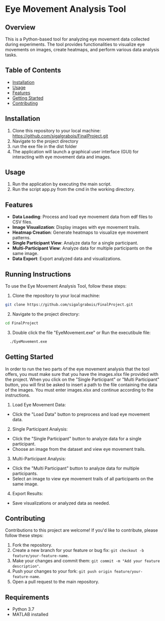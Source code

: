 # Eye Movement Analysis Tool

## Overview
This is a Python-based tool for analyzing eye movement data collected during experiments. The tool provides functionalities to visualize eye movements on images, create heatmaps, and perform various data analysis tasks.

## Table of Contents
- [Installation](#installation)
- [Usage](#usage)
- [Features](#features)
- [Getting Started](#getting-started)
- [Contributing](#contributing)

## Installation
1. Clone this repository to your local machine: https://github.com/sigalgrabois/FinalProject.git
2. Navigate to the project directory
3. run the exe file in the dist folder
4. The application will launch a graphical user interface (GUI) for interacting with eye movement data and images.

## Usage
1. Run the application by executing the main script.
2. Run the script app.py from the cmd in the working directory.

## Features
- **Data Loading**: Process and load eye movement data from edf files to CSV files.
- **Image Visualization**: Display images with eye movement trails.
- **Heatmap Creation**: Generate heatmaps to visualize eye movement patterns.
- **Single Participant View**: Analyze data for a single participant.
- **Multi-Participant View**: Analyze data for multiple participants on the same image.
- **Data Export**: Export analyzed data and visualizations.

## Running Instructions
To use the Eye Movement Analysis Tool, follow these steps:
1. Clone the repository to your local machine:
 ```bash
git clone https://github.com/sigalgrabois/FinalProject.git
```
2. Navigate to the project directory:
 ```bash
cd FinalProject
```
3. Double click the file "EyeMovement.exe" or Run the executibule file:
 ```bash
   ./EyeMovement.exe
```

## Getting Started
In order to run the two parts of the eye movement analysis that the tool offers, you must make sure that you have the images.xlsx file provided with the project. When you click on the "Single Participant" or "Multi Participant" button, you will first be asked to insert a path to the file containing the data of the images. You must enter images.xlsx and continue according to the instructions.

1. Load Eye Movement Data:
- Click the "Load Data" button to preprocess and load eye movement data.

2. Single Participant Analysis:
- Click the "Single Participant" button to analyze data for a single participant.
- Choose an image from the dataset and view eye movement trails.

3. Multi-Participant Analysis:
- Click the "Multi Participant" button to analyze data for multiple participants.
- Select an image to view eye movement trails of all participants on the same image.

4. Export Results:
- Save visualizations or analyzed data as needed.

## Contributing
Contributions to this project are welcome! If you'd like to contribute, please follow these steps:
1. Fork the repository.
2. Create a new branch for your feature or bug fix: `git checkout -b feature/your-feature-name`.
3. Make your changes and commit them: `git commit -m "Add your feature description"`.
4. Push your changes to your fork: `git push origin feature/your-feature-name`.
5. Open a pull request to the main repository.

## Requirements
- Python 3.7
- MATLAB installed
